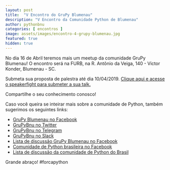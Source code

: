 ```yaml
---
layout: post
title:  "V Encontro do GruPy Blumenau"
description: "V Encontro da Comunidade Python de Blumenau"
author: pythonbnu
categories: [ encontros ]
image: assets/images/encontro-4-grupy-blumenau.jpg
featured: true
hidden: true
---
```


No dia 16 de Abril teremos mais um meetup da comunidade GruPy Blumenau! O encontro será na FURB, na R. Antônio da Veiga, 140 - Victor Konder, Blumenau - SC.

Submeta sua proposta de palestra até dia 10/04/2019. [Clique aqui e acesse o speakerfight para submeter a sua talk.](https://speakerfight.com/events/v-encontro-do-grupy-blumenau-abril2019/)

Compartilhe o seu conhecimento conosco!

Caso você queira se inteirar mais sobre a comunidade de Python, também sugerimos os seguintes links:

<ul>
    <li><a href="https://www.facebook.com/pythonbnu/">GruPy Blumenau no Facebook</a></li>
    <li><a href="https://twitter.com/pythonbnu">GruPyBnu no Twitter</a></li>
    <li><a href="https://telegram.me/GruPyBnu">GruPyBnu no Telegram</a></li>
    <li><a href="https://hackerspaceblumenau.slack.com/messages/C6U70HXK4">GruPyBnu no Slack</a></li>
    <li><a href="https://www.facebook.com/groups/185266825299444/">Lista de discussão GruPy Blumenau no Facebook</a></li>
    <li><a href="https://www.facebook.com/groups/python.brasil/">Comunidade de Python brasileira no Facebook</a></li>
    <li><a href="https://groups.google.com/forum/#!forum/python-brasil">Lista de discussão da comunidade de Python do Brasil</a></li>
</ul>

Grande abraço!
#forcapython